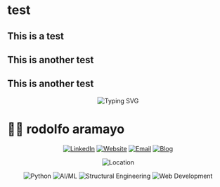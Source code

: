 # test
## This is a test
## This is another test
## This is another test
<div align="center">
  <img src="https://readme-typing-svg.herokuapp.com?font=Fira+Code&weight=500&size=25&pause=1500&color=FF6B35&center=true&vCenter=true&width=500&height=40&lines=Molecular+Biologist;Computational+Genomics;AI/ML+Trainer;Open+Source+Contributor" alt="Typing SVG" />
</div>

# 👨‍💻 rodolfo aramayo

<div align="center">
  
  [![LinkedIn](https://img.shields.io/badge/LinkedIn-rodolfo_aramayo-0077B5?style=for-the-badge&logo=linkedin&logoColor=white)](https://linkedin.com/in/rodolfo-aramayo)
  [![Website](https://img.shields.io/badge/Website-rodolfoaramayo.com-000000?style=for-the-badge&logo=About.me&logoColor=white)](https://rodolfoaramayo.com)
  [![Email](https://img.shields.io/badge/Email-mail@rodolfoaramayo.org-D14836?style=for-the-badge&logo=gmail&logoColor=white)](mailto:mail@rodolfoaramayo.com)
  [![Blog](https://img.shields.io/badge/Blog-rodolfoaramayo.com/blog-FF5722?style=for-the-badge&logo=blogger&logoColor=white)](https://rodolfoaramayo.com/blog)
  
</div>

<div align="center">
  <!-- <img src="https://img.shields.io/badge/Status-Available_for_Opportunities-00A0E4?style=for-the-badge&logo=rocket&logoColor=white" alt="Status" /> -->
  <img src="https://img.shields.io/badge/Location-College-Station-Texas-USA-0077B5?style=for-the-badge&logo=map-marker&logoColor=white" alt="Location" />
  <!-- <img src="https://img.shields.io/badge/Open_to_Work-No-00D4AA?style=for-the-badge&logo=linkedin&logoColor=white" alt="Open to Work" /> -->
</div>

<div align="center">
  
  ![Python](https://img.shields.io/badge/Python-3776AB?style=for-the-badge&logo=python&logoColor=white)
  ![AI/ML](https://img.shields.io/badge/AI/ML-FF6F00?style=for-the-badge&logo=tensorflow&logoColor=white)
  ![Structural Engineering](https://img.shields.io/badge/Structural_Engineering-FF6B35?style=for-the-badge&logo=autodesk&logoColor=white)
  ![Web Development](https://img.shields.io/badge/Web_Development-61DAFB?style=for-the-badge&logo=react&logoColor=black)
  
</div>
